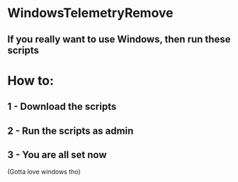 # WindowsTelemetryRemove
## If you really want to use Windows, then run these scripts

# How to:
## 1 - Download the scripts
## 2 - Run the scripts as admin
## 3 - You are all set now

(Gotta love windows tho)

